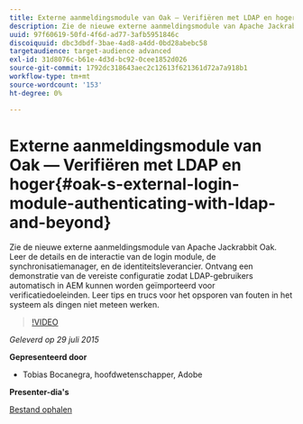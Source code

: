 ```yaml
---
title: Externe aanmeldingsmodule van Oak — Verifiëren met LDAP en hoger
description: Zie de nieuwe externe aanmeldingsmodule van Apache Jackrabbit Oak. Leer de details en de interactie van de login module, de synchronisatiemanager, en de identiteitsleverancier. Ontvang een demonstratie van de vereiste configuratie zodat LDAP-gebruikers automatisch in AEM kunnen worden geïmporteerd voor verificatiedoeleinden. Leer tips en trucs voor het opsporen van fouten in het systeem als dingen niet meteen werken.
uuid: 97f60619-50fd-4f6d-ad77-3afb5951846c
discoiquuid: dbc3dbdf-3bae-4ad8-a4dd-0bd28abebc58
targetaudience: target-audience advanced
exl-id: 31d8076c-b61e-4d3d-bc92-0cee1852d026
source-git-commit: 1792dc318643aec2c12613f621361d72a7a918b1
workflow-type: tm+mt
source-wordcount: '153'
ht-degree: 0%

---
```


# Externe aanmeldingsmodule van Oak — Verifiëren met LDAP en hoger{#oak-s-external-login-module-authenticating-with-ldap-and-beyond}

Zie de nieuwe externe aanmeldingsmodule van Apache Jackrabbit Oak. Leer de details en de interactie van de login module, de synchronisatiemanager, en de identiteitsleverancier. Ontvang een demonstratie van de vereiste configuratie zodat LDAP-gebruikers automatisch in AEM kunnen worden geïmporteerd voor verificatiedoeleinden. Leer tips en trucs voor het opsporen van fouten in het systeem als dingen niet meteen werken.

>[!VIDEO](https://video.tv.adobe.com/v/19382/?quality=9)

*Geleverd op 29 juli 2015*

**Gepresenteerd door**

* Tobias Bocanegra, hoofdwetenschapper, Adobe

**Presenter-dia&#39;s**

[Bestand ophalen](assets/oak-ldap-cqgems.pdf)
<!--
[Get back to the Overview](https://helpx.adobe.com/experience-manager/kt/eseminars/gems/aem-index.html)
-->
